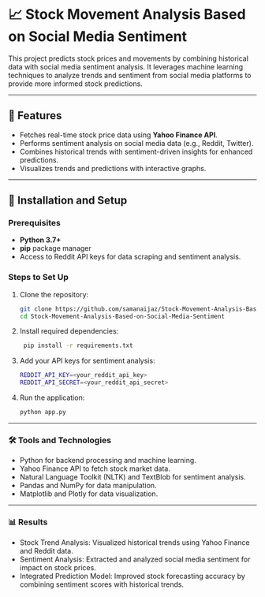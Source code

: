 # 📈 Stock Movement Analysis Based on Social Media Sentiment

This project predicts stock prices and movements by combining historical data with social media sentiment analysis. It leverages machine learning techniques to analyze trends and sentiment from social media platforms to provide more informed stock predictions.

---

## 🚀 Features

- Fetches real-time stock price data using **Yahoo Finance API**.
- Performs sentiment analysis on social media data (e.g., Reddit, Twitter).
- Combines historical trends with sentiment-driven insights for enhanced predictions.
- Visualizes trends and predictions with interactive graphs.

---

## 🔧 Installation and Setup

### Prerequisites

- **Python 3.7+**
- **pip** package manager
- Access to Reddit API keys for data scraping and sentiment analysis.

### Steps to Set Up

1. Clone the repository:
   ```bash
   git clone https://github.com/samanaijaz/Stock-Movement-Analysis-Based-on-Social-Media-Sentiment.git
   cd Stock-Movement-Analysis-Based-on-Social-Media-Sentiment

2. Install required dependencies:
   ```bash
    pip install -r requirements.txt

3. Add your API keys for sentiment analysis:
    ```bash
    REDDIT_API_KEY=<your_reddit_api_key>
    REDDIT_API_SECRET=<your_reddit_api_secret>

4. Run the application:
    ```bash
    python app.py

---


### 🛠️ Tools and Technologies
- Python for backend processing and machine learning.
- Yahoo Finance API to fetch stock market data.
- Natural Language Toolkit (NLTK) and TextBlob for sentiment analysis.
- Pandas and NumPy for data manipulation.
- Matplotlib and Plotly for data visualization.

---

### 📊 Results
- Stock Trend Analysis: Visualized historical trends using Yahoo Finance and Reddit data.
- Sentiment Analysis: Extracted and analyzed social media sentiment for impact on stock prices.
- Integrated Prediction Model: Improved stock forecasting accuracy by combining sentiment scores with historical trends.
